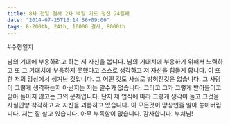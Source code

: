 ```yaml
---
title: 8차 천일 결사 2차 백일 기도 정진 24일째
date: "2014-07-25T16:14:56+09:00"
tags: 8-200th, 24th, 10000 결사, 8000th
---
```


#수행일지

남의 기대에 부응하려고 하는 저 자신을 봅니다. 남의 기대치에 부응하기 위해서 노력하고 또 그 기대치에 부응하지 못했다고 스스로 생각하고 저 자신을 힘들게 합니다. 이 또한 저의 망상에서 생겨난 것입니다. 그 어떤 것도 사실로 밝혀진것은 없습니다. 그 사람이 그렇게 생각하는지 아닌지는 저는 알수가 없습니다. 그리고 그가 그렇게 받아들이고 받아 들이지 않고는 그의 문제입니다. 단지 제 업식에 따라 그렇게 생각이 들고 그것을 사실인양 착각하고 저 자신을 괴롭히고 있습니다. 이 모든것이 망상인줄 알아 놓아버립니다. 저는 잘 살고 있습니다. 아무 부족함이 없습니다. 감사합니다. 부처님!
